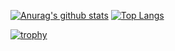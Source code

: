 [![Anurag's github stats](https://github-readme-stats.vercel.app/api?username=ayok01)](https://github.com/anuraghazra/github-readme-stats)
[![Top Langs](https://github-readme-stats.vercel.app/api/top-langs/?username=ayok01)](https://github.com/anuraghazra/github-readme-stats)

[![trophy](https://github-profile-trophy.vercel.app/?username=ayok01)](https://github.com/ryo-ma/github-profile-trophy)
